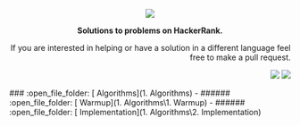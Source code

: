  
<p align="center">
	<a href="https://www.hackerrank.com/mo_shakib"><img src="https://cloud.githubusercontent.com/assets/19765741/25342064/d17a563c-28d8-11e7-83fc-763d4ab4820a.jpg" ></a>
</p>
<p align="center">
   <b> Solutions to problems on HackerRank. </b>
</p>

<p align="right">
	If you are interested in helping or have a solution in a different language feel free to make a pull request.
</p>
<p align="right">
	<img src="https://img.shields.io/badge/Language-Python-orange.svg">
<img src="https://img.shields.io/badge/Latest%20Update-24/08/22-brightgreen.svg"></p> 
### :open_file_folder: [ Algorithms](1. Algorithms)
- ###### :open_file_folder: [ Warmup](1. Algorithms\1. Warmup)
- ###### :open_file_folder: [ Implementation](1. Algorithms\2. Implementation)
